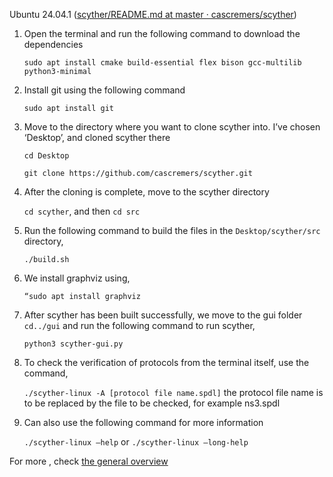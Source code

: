 Ubuntu 24.04.1 ([scyther/README.md at master · cascremers/scyther](https://github.com/cascremers/scyther/blob/master/README.md))

1. Open the terminal and run the following command to download the dependencies
   
    `sudo apt install cmake build-essential flex bison gcc-multilib python3-minimal`

2. Install git using the following command
   
    `sudo apt install git`

3. Move to the directory where you want to clone scyther into. I’ve chosen ‘Desktop’, and cloned scyther there

    `cd Desktop`

    `git clone https://github.com/cascremers/scyther.git`

4. After the cloning is complete, move to the scyther directory

    `cd scyther`, and then `cd src`

5. Run the following command to build the files in the `Desktop/scyther/src` directory,

   `./build.sh`

6. We install graphviz using,

   `“sudo apt install graphviz`

7. After scyther has been built successfully, we move to the gui folder `cd../gui` and run the following command to run scyther,
 
     `python3 scyther-gui.py`
8. To check the verification of protocols from the terminal itself, use the command,

    `./scyther-linux -A [protocol file name.spdl]` the protocol file name is to be replaced by the file to be checked, for example ns3.spdl

9. Can also use the following command for more information

     `./scyther-linux –help` or `./scyther-linux –long-help`

For more , check [the general overview](https://cispa.saarland/group/cremers/scyther/install-generic.html)

